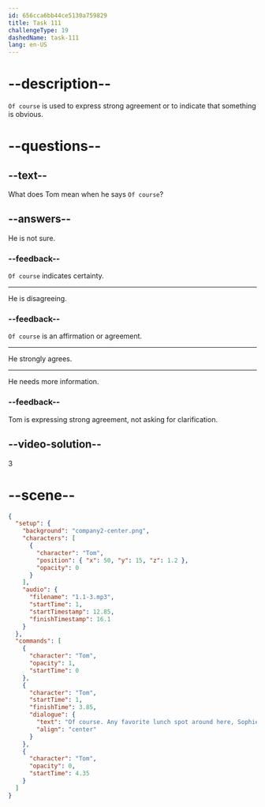 ```yaml
---
id: 656cca6bb44ce5130a759829
title: Task 111
challengeType: 19
dashedName: task-111
lang: en-US
---
```


<!--
AUDIO REFERENCE:
Tom: Of course. Any favorite lunch spot around here, Sophie?
-->

# --description--

`Of course` is used to express strong agreement or to indicate that something is obvious.

# --questions--

## --text--

What does Tom mean when he says `Of course`?

## --answers--

He is not sure.

### --feedback--

`Of course` indicates certainty.

---

He is disagreeing.

### --feedback--

`Of course` is an affirmation or agreement.

---

He strongly agrees.

---

He needs more information.

### --feedback--

Tom is expressing strong agreement, not asking for clarification.

## --video-solution--

3

# --scene--

```json
{
  "setup": {
    "background": "company2-center.png",
    "characters": [
      {
        "character": "Tom",
        "position": { "x": 50, "y": 15, "z": 1.2 },
        "opacity": 0
      }
    ],
    "audio": {
      "filename": "1.1-3.mp3",
      "startTime": 1,
      "startTimestamp": 12.85,
      "finishTimestamp": 16.1
    }
  },
  "commands": [
    {
      "character": "Tom",
      "opacity": 1,
      "startTime": 0
    },
    {
      "character": "Tom",
      "startTime": 1,
      "finishTime": 3.85,
      "dialogue": {
        "text": "Of course. Any favorite lunch spot around here, Sophie?",
        "align": "center"
      }
    },
    {
      "character": "Tom",
      "opacity": 0,
      "startTime": 4.35
    }
  ]
}
```
